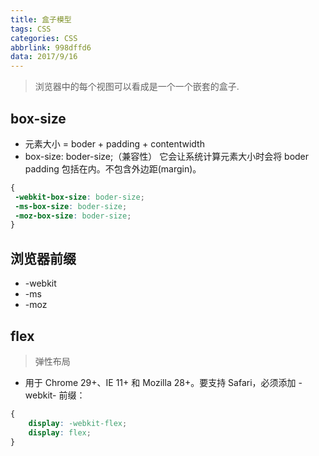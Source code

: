 ```yaml
---
title: 盒子模型
tags: CSS
categories: CSS
abbrlink: 998dffd6
data: 2017/9/16
---
```

> 浏览器中的每个视图可以看成是一个一个嵌套的盒子.
## box-size

* 元素大小 = boder + padding + contentwidth
* box-size: boder-size;（兼容性） 它会让系统计算元素大小时会将 boder padding 包括在内。不包含外边距(margin)。

```css
{
 -webkit-box-size: boder-size;
 -ms-box-size: boder-size;
 -moz-box-size: boder-size;
}
```

## 浏览器前缀

* -webkit
* -ms
* -moz

## flex

> 弹性布局

* 用于 Chrome 29+、IE 11+ 和 Mozilla 28+。要支持 Safari，必须添加 -webkit- 前缀：

```css
{
    display: -webkit-flex;
    display: flex;
}
```

